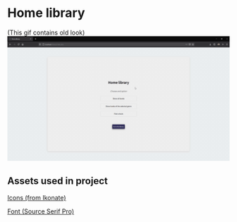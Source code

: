 # Home library
(This gif contains old look)
![HomeLibraryTeaser](https://raw.githubusercontent.com/mpn01/home-library/master/README/videos/home-library-teaser.gif)

## Assets used in project
[Icons (from Ikonate)](https://ikonate.com/)

[Font (Source Serif Pro)](https://fonts.google.com/specimen/Source+Serif+Pro)
